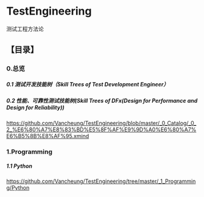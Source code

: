 # TestEngineering
测试工程方法论

## 【目录】

### 0.总览

##### 0.1 测试开发技能树（Skill Trees of Test Development Engineer）

##### 0.2 性能、可靠性测试技能树(Skill Trees of DFx(Design for Performance and Design for Reliability))
https://github.com/Vancheung/TestEngineering/blob/master/_0_Catalog/_0_2_%E6%80%A7%E8%83%BD%E5%8F%AF%E9%9D%A0%E6%80%A7%E6%B5%8B%E8%AF%95.xmind

### 1.Programming

##### 1.1 Python
https://github.com/Vancheung/TestEngineering/tree/master/_1_Programming/Python
